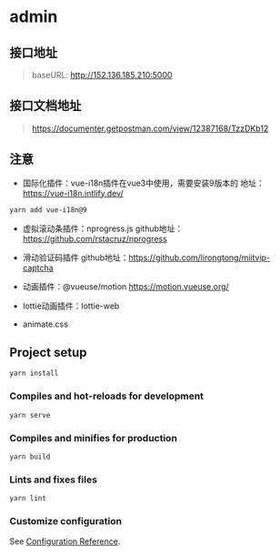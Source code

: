 # admin

## 接口地址
> baseURL: http://152.136.185.210:5000

## 接口文档地址
> https://documenter.getpostman.com/view/12387168/TzzDKb12

## 注意
- 国际化插件：vue-i18n插件在vue3中使用，需要安装9版本的
地址：https://vue-i18n.intlify.dev/
```bash
yarn add vue-i18n@9
```
- 虚拟滚动条插件：nprogress.js
github地址：https://github.com/rstacruz/nprogress

- 滑动验证码插件
github地址：https://github.com/lirongtong/miitvip-captcha

- 动画插件：@vueuse/motion
https://motion.vueuse.org/

- lottie动画插件：lottie-web

- animate.css


## Project setup

```
yarn install
```

### Compiles and hot-reloads for development

```
yarn serve
```

### Compiles and minifies for production

```
yarn build
```

### Lints and fixes files

```
yarn lint
```

### Customize configuration

See [Configuration Reference](https://cli.vuejs.org/config/).
